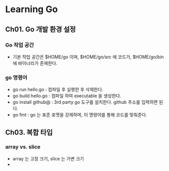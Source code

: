 # Learning Go
## Ch01. Go 개발 환경 설정
### Go 작업 공간
- 기본 작업 공간은 $HOME/go 이며, $HOME/go/src 에 코드가, $HOME/go/bin 에 바이너리가 존재한다.

### go 명령어
- go run hello.go : 컴파일 후 실행한 후 삭제한다.
- go build hello.go : 컴파일 하여 executable 을 생성한다.
- go install github@ : 3rd party go 도구를 설치한다. github 주소를 입력하면 된다.
- go fmt : go 는 표준 포맷을 강제하며, 이 명령어를 통해 코드를 맞춰준다.

## Ch03. 복합 타입
### array vs. slice
- array 는 고정 크기, slice 는 가변 크기
- 
